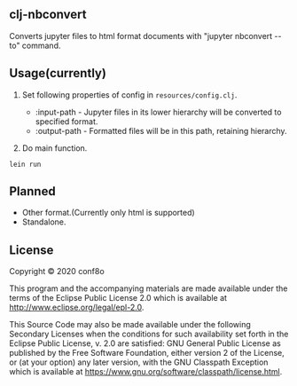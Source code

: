 ## clj-nbconvert

Converts jupyter files to html format documents with "jupyter nbconvert --to" command.

## Usage(currently)

1. Set following properties of config in `resources/config.clj`.
    * :input-path - Jupyter files in its lower hierarchy will be converted to specified format.
    * :output-path - Formatted files will be in this path, retaining hierarchy.

2. Do main function.

```
lein run
```

## Planned

* Other format.(Currently only html is supported)
* Standalone.

## License

Copyright © 2020 conf8o

This program and the accompanying materials are made available under the
terms of the Eclipse Public License 2.0 which is available at
http://www.eclipse.org/legal/epl-2.0.

This Source Code may also be made available under the following Secondary
Licenses when the conditions for such availability set forth in the Eclipse
Public License, v. 2.0 are satisfied: GNU General Public License as published by
the Free Software Foundation, either version 2 of the License, or (at your
option) any later version, with the GNU Classpath Exception which is available
at https://www.gnu.org/software/classpath/license.html.
